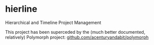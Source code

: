 # hierline
Hierarchical and Timeline Project Management

This project has been superceded by the (much better documented, relatively) Polymorph project: 
[github.com/acenturyandabit/polymorph](github.com/acenturyandabit/polymorph)
